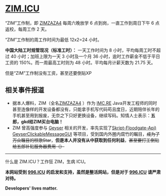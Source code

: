 # [ZIM.ICU](http://zim.icu)

“ZIM”工作制，即 [ZIMZAZA4](https://github.com/zimzaza4/) 每周六晚放学 6 点到岗，一直工作到周日下午 6 点返校，每周工作 2 天。

“ZIM”工作制的周工作时间为最低 12x2=24 小时。

**中国大陆工时规管现况（标准工时）：** 一天工作时间为 8 小时，平均每周工时不超过 40 小时；加班上限为一天 3 小时及一个月 36 小时，逾时工作薪金不低于平日工资的 150%。而一周最高工时则为 48 小时。平均每月计薪天数为 21.75 天。

但是“ZIM”工作制没有工资，甚至还要倒贴XP

## 相关事件报道

- 据本人爆料，ZIM（全名[ZIMZAZA4](https://github.com/zimzaza4/) ）作为 [IMC.RE](https://imc.re/) Java开发工程师的同时甚至连像样的开发设备都没有，只能拿手机写代码苟且度日，近期陪伴长年的手机甚至用到报废，无奈之下只好更换设备，继续写码。知情人士表示：**五郎，gkd给ZIM买台电脑！**
- ZIM 曾高强度参与 [Geyser](https://github.com/GeyserMC/Geyser) 相关的开发，率先实现了[Skript-Floodgate-Api)](https://github.com/zimzaza4/Skript-Floodgate-Api)  [GeyserClickableMessageGUI](https://github.com/zimzaza4/GeyserClickableMessageGUI)   等项目，受到国内外圈内腐竹的瞩目，~~成为了万众瞩目的秧歌Star~~，**但是本人并没有从中获取到任何利益**，~~甚至要打工倒贴给五郎补贴服务器费用（）~~

-----

什么是 ZIM.ICU？工作狂 ZIM，生病 ICU。

**本网站受到 [996.ICU](https://github.com/996icu/996.ICU) 的启发和支持，虽然是整活网站，但是对于 [996.ICU](https://996.icu) 请严肃对待。**

**Developers' lives matter.**